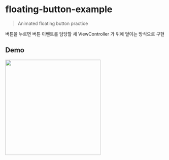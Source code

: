 # floating-button-example
> Animated floating button practice

버튼을 누르면 버튼 이벤트를 담당할 새 ViewController 가 위에 덮이는 방식으로 구현

## Demo

<img width="300" src="https://user-images.githubusercontent.com/81426024/179393261-adea4bbf-893d-40f3-b62b-cea16bc74dbb.gif">
